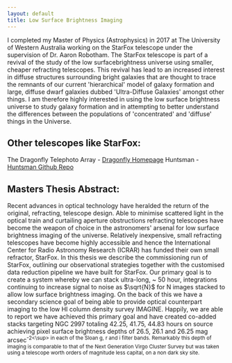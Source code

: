 ```yaml
---
layout: default
title: Low Surface Brightness Imaging
---
```


I completed my Master of Physics (Astrophysics) in 2017 at The University of Western Australia working on the StarFox telescope under the supervision of Dr. Aaron Robotham. The StarFox telescope is part of a revival of the study of the low surfacebrightness universe using smaller, cheaper refracting telescopes. This revival has lead to an increased interest in diffuse structures surrounding bright galaxies that are thought to trace the remnants of our current 'hierarchical' model of galaxy formation and large, diffuse dwarf galaxies dubbed 'Ultra-Diffuse Galaxies' amongst other things. I am therefore highly interested in using the low surface brightness universe to study galaxy formation and in attempting to better understand the differences between the populations of 'concentrated' and 'diffuse' things in the Universe. 

## Other telescopes like StarFox:
The Dragonfly Telephoto Array - [Dragonfly Homepage](https://www.dragonflytelescope.org/)
Huntsman - [Huntsman Github Repo](https://github.com/AstroHuntsman)

## Masters Thesis Abstract:

Recent advances in optical technology have heralded the return of the original, refracting, telescope design. Able to minimise scattered light in the optical train and curtailing aperture obstructions refracting telescopes have become the weapon of choice in the astronomers' arsenal for low surface brightness imaging of the universe. Relatively inexpensive, small refracting telescopes have become highly accessible and hence the International Center for Radio Astronomy Research (ICRAR) has funded their own small refractor, StarFox. In this thesis we describe the commissioning run of StarFox, outlining our observational strategies together with the customised data reduction pipeline we have built for StarFox. Our primary goal is to create a system whereby we can stack ultra-long, ~ 50 hour, integrations continuing to increase signal to noise as $\sqrt{N}$ for N images stacked to allow low surface brightness imaging. On the back of this we have a secondary science goal of being able to provide optical counterpart imaging to the low HI column density survey IMAGINE. Happily, we are able to report we have achieved this primary goal and have created co-added stacks targeting NGC 2997 totaling 42.25, 41.75, 44.83 hours on source achieving pixel surface brightness depths of 26.5, 26.1 and 26.25 mag arcsec<sup>-2<\sup> in each of the Sloan g, r and i filter bands. Remarkably this depth of imaging is comparable to that of the Next Generation Virgo Cluster Survey but was taken using a telescope worth orders of magnitude less capital, on a non dark sky site.
